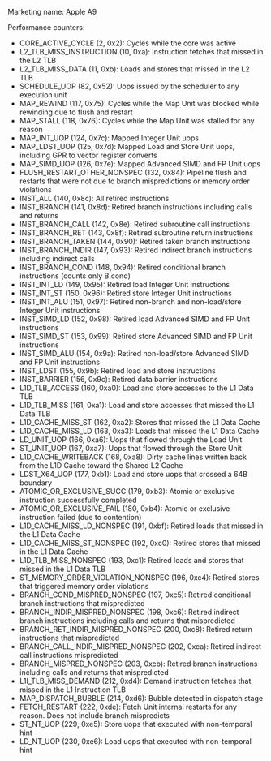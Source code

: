 Marketing name: Apple A9

Performance counters:
- CORE_ACTIVE_CYCLE (2, 0x2): Cycles while the core was active
- L2_TLB_MISS_INSTRUCTION (10, 0xa): Instruction fetches that missed in the L2 TLB
- L2_TLB_MISS_DATA (11, 0xb): Loads and stores that missed in the L2 TLB
- SCHEDULE_UOP (82, 0x52): Uops issued by the scheduler to any execution unit
- MAP_REWIND (117, 0x75): Cycles while the Map Unit was blocked while rewinding due to flush and restart
- MAP_STALL (118, 0x76): Cycles while the Map Unit was stalled for any reason
- MAP_INT_UOP (124, 0x7c): Mapped Integer Unit uops
- MAP_LDST_UOP (125, 0x7d): Mapped Load and Store Unit uops, including GPR to vector register converts
- MAP_SIMD_UOP (126, 0x7e): Mapped Advanced SIMD and FP Unit uops
- FLUSH_RESTART_OTHER_NONSPEC (132, 0x84): Pipeline flush and restarts that were not due to branch mispredictions or memory order violations
- INST_ALL (140, 0x8c): All retired instructions
- INST_BRANCH (141, 0x8d): Retired branch instructions including calls and returns
- INST_BRANCH_CALL (142, 0x8e): Retired subroutine call instructions
- INST_BRANCH_RET (143, 0x8f): Retired subroutine return instructions
- INST_BRANCH_TAKEN (144, 0x90): Retired taken branch instructions
- INST_BRANCH_INDIR (147, 0x93): Retired indirect branch instructions including indirect calls
- INST_BRANCH_COND (148, 0x94): Retired conditional branch instructions (counts only B.cond)
- INST_INT_LD (149, 0x95): Retired load Integer Unit instructions
- INST_INT_ST (150, 0x96): Retired store Integer Unit instructions
- INST_INT_ALU (151, 0x97): Retired non-branch and non-load/store Integer Unit instructions
- INST_SIMD_LD (152, 0x98): Retired load Advanced SIMD and FP Unit instructions
- INST_SIMD_ST (153, 0x99): Retired store Advanced SIMD and FP Unit instructions
- INST_SIMD_ALU (154, 0x9a): Retired non-load/store Advanced SIMD and FP Unit instructions
- INST_LDST (155, 0x9b): Retired load and store instructions
- INST_BARRIER (156, 0x9c): Retired data barrier instructions
- L1D_TLB_ACCESS (160, 0xa0): Load and store accesses to the L1 Data TLB
- L1D_TLB_MISS (161, 0xa1): Load and store accesses that missed the L1 Data TLB
- L1D_CACHE_MISS_ST (162, 0xa2): Stores that missed the L1 Data Cache
- L1D_CACHE_MISS_LD (163, 0xa3): Loads that missed the L1 Data Cache
- LD_UNIT_UOP (166, 0xa6): Uops that flowed through the Load Unit
- ST_UNIT_UOP (167, 0xa7): Uops that flowed through the Store Unit
- L1D_CACHE_WRITEBACK (168, 0xa8): Dirty cache lines written back from the L1D Cache toward the Shared L2 Cache
- LDST_X64_UOP (177, 0xb1): Load and store uops that crossed a 64B boundary
- ATOMIC_OR_EXCLUSIVE_SUCC (179, 0xb3): Atomic or exclusive instruction successfully completed
- ATOMIC_OR_EXCLUSIVE_FAIL (180, 0xb4): Atomic or exclusive instruction failed (due to contention)
- L1D_CACHE_MISS_LD_NONSPEC (191, 0xbf): Retired loads that missed in the L1 Data Cache
- L1D_CACHE_MISS_ST_NONSPEC (192, 0xc0): Retired stores that missed in the L1 Data Cache
- L1D_TLB_MISS_NONSPEC (193, 0xc1): Retired loads and stores that missed in the L1 Data TLB
- ST_MEMORY_ORDER_VIOLATION_NONSPEC (196, 0xc4): Retired stores that triggered memory order violations
- BRANCH_COND_MISPRED_NONSPEC (197, 0xc5): Retired conditional branch instructions that mispredicted
- BRANCH_INDIR_MISPRED_NONSPEC (198, 0xc6): Retired indirect branch instructions including calls and returns that mispredicted
- BRANCH_RET_INDIR_MISPRED_NONSPEC (200, 0xc8): Retired return instructions that mispredicted
- BRANCH_CALL_INDIR_MISPRED_NONSPEC (202, 0xca): Retired indirect call instructions mispredicted
- BRANCH_MISPRED_NONSPEC (203, 0xcb): Retired branch instructions including calls and returns that mispredicted
- L1I_TLB_MISS_DEMAND (212, 0xd4): Demand instruction fetches that missed in the L1 Instruction TLB
- MAP_DISPATCH_BUBBLE (214, 0xd6): Bubble detected in dispatch stage
- FETCH_RESTART (222, 0xde): Fetch Unit internal restarts for any reason. Does not include branch mispredicts
- ST_NT_UOP (229, 0xe5): Store uops that executed with non-temporal hint
- LD_NT_UOP (230, 0xe6): Load uops that executed with non-temporal hint
